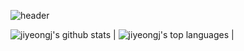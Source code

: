 ![header](https://capsule-render.vercel.app/api?type=wave&color=auto&height=200&section=header&text=Jiyeong%20Choe&fontSize=70&fontAlignY=30&fontColor=ffffff)

 ![jiyeongj's github stats](https://github-readme-stats.vercel.app/api?username=jiyeongj&show_icons=true&title_color=f6c32c&icon_color=f6c32c&text_color=9f9f9f&bg_color=151515&count_private=true) | ![jiyeongj's top languages](https://github-readme-stats.vercel.app/api/top-langs/?username=jiyeongj&show_icons=true&title_color=f6c32c&icon_color=f6c32c&text_color=9f9f9f&bg_color=151515&count_private=true&layout=compact) |
 
<!--
**jiyeongj/jiyeongj** is a ✨ _special_ ✨ repository because its `README.md` (this file) appears on your GitHub profile.

Here are some ideas to get you started:

- 🔭 I’m currently working on ...
- 🌱 I’m currently learning ...
- 👯 I’m looking to collaborate on ...
- 🤔 I’m looking for help with ...
- 💬 Ask me about ...
- 📫 How to reach me: ...
- 😄 Pronouns: ...
- ⚡ Fun fact: ...
-->
